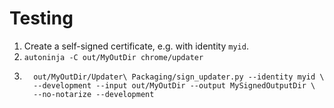 # Testing
1. Create a self-signed certificate, e.g. with identity `myid`.
2. `autoninja -C out/MyOutDir chrome/updater`
3. ```
     out/MyOutDir/Updater\ Packaging/sign_updater.py --identity myid \
     --development --input out/MyOutDir --output MySignedOutputDir \
     --no-notarize --development
   ```
